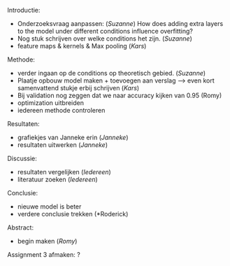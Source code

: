 Introductie:
- Onderzoeksvraag aanpassen: (*Suzanne*)
    How does adding extra layers to the model under different conditions influence overfitting? 
- Nog stuk schrijven over welke conditions het zijn. (*Suzanne*)
- feature maps & kernels & Max pooling  (*Kars*)

Methode:
- verder ingaan op de conditions op theoretisch gebied. (*Suzanne*)
- Plaatje opbouw model maken + toevoegen aan verslag --> even kort samenvattend stukje erbij schrijven (*Kars*)
- Bij validation nog zeggen dat we naar accuracy kijken van 0.95 (Romy)
- optimization uitbreiden 
- iedereen methode controleren

Resultaten:
- grafiekjes van Janneke erin (*Janneke*)
- resultaten uitwerken (*Janneke*)

Discussie:
- resultaten vergelijken (*Iedereen*)
- literatuur zoeken (*Iedereen*)

Conclusie:
- nieuwe model is beter
- verdere conclusie trekken (*Roderick)

Abstract:
- begin maken (*Romy*)

Assignment 3 afmaken:
?

